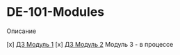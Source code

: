 # DE-101-Modules

Описание

[x] [ДЗ Модуль 1](https://github.com/tfdf63/DE-101-Modules/tree/main/DE-101%20Module%201)
[x] [ДЗ Модуль 2](https://github.com/tfdf63/DE-101-Modules/tree/main/DE-101%20Module%202)
Модуль 3 - в процессе
